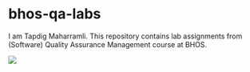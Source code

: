 # bhos-qa-labs

I am Tapdig Maharramli. This repository contains lab assignments from (Software) Quality Assurance Management course at BHOS.

![](https://github.com/tapdig/bhos-qa-labs/actions/workflows/gradle.yml/badge.svg?branch=feature/lab1)
